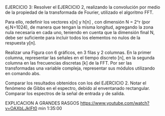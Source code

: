 EJERCICIO 3: Resolver el EJERCICIO 2, realizando la convolución por medio de la propiedad de la transformada de Fourier, utilizado el algoritmo FFT.

Para ello, redefinir los vectores x[n] y h[n] , con dimensión N = 2^r (por ej.N=1024), de manera que tengan la misma longitud, agregando la zona nula necesaria en cada uno, teniendo en cuenta que la dimensión final N, debe ser suficiente para incluir todos los elementos no nulos de la respuesta y[n].

Realizar una Figura con 6 gráficos, en 3 filas y 2 columnas. En la primer columna, representar las señales en el tiempo discreto [n], en la segunda columna en las frecuencias discretas [k] de la FFT. Por ser las transformadas una variable compleja, representar sus módulos utilizando en comando abs.

Comparar los resultados obtenidos con los del EJERCICIO 2.
Notar el fenómeno de Gibbs en el espectro, debido al enventanado rectangular. Comparar los espectros de la señal de entrada y de salida.


EXPLICACION A GRANDES RASGOS
https://www.youtube.com/watch?v=OAXbLJkIFt0
min 1:35:00